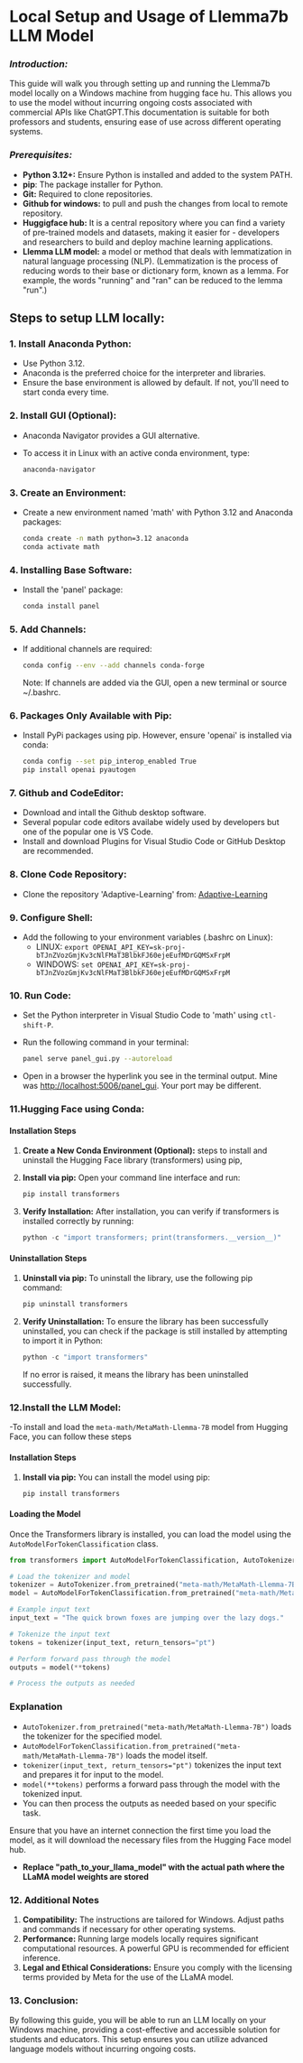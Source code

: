 # Local Setup and Usage of Llemma7b LLM Model

### ***Introduction:***
This guide will walk you through setting up and running the Llemma7b model locally on a Windows machine from hugging face hu. This allows you to use the model without incurring ongoing costs associated with commercial APIs like ChatGPT.This documentation is suitable for both professors and students, ensuring ease of use across different operating systems.

### ***Prerequisites:***

- **Python 3.12+:** Ensure Python is installed and added to the system PATH.
- **pip**: The package installer for Python.
- **Git:** Required to clone repositories.
- **Github for windows:** to pull and push the changes from local to remote repository.
- **Huggigface hub:** It is a central repository where you can find a variety of pre-trained models and datasets, making it easier for - developers and researchers to build and deploy machine learning applications.
- **Llemma LLM model:** a model or method that deals with lemmatization in natural language processing (NLP).
(Lemmatization is the process of reducing words to their base or dictionary form, known as a lemma. For example, the words "running" and "ran" can be reduced to the lemma "run".)

## Steps to setup LLM locally:

### 1. **Install Anaconda Python:**

   - Use Python 3.12.
   - Anaconda is the preferred choice for the interpreter and libraries.
   - Ensure the base environment is allowed by default. If not, you'll need to start conda every time.

### 2. **Install GUI (Optional):**

   - Anaconda Navigator provides a GUI alternative.
   - To access it in Linux with an active conda environment, type:

     ```bash
     anaconda-navigator
     ```

### 3. **Create an Environment:**

   - Create a new environment named 'math' with Python 3.12 and Anaconda packages:

     ```bash
     conda create -n math python=3.12 anaconda
     conda activate math
     ```

### 4. **Installing Base Software:**

   - Install the 'panel' package:

     ```bash
     conda install panel
     ```

### 5. **Add Channels:**

   - If additional channels are required:

     ```bash
     conda config --env --add channels conda-forge
     ```

     Note: If channels are added via the GUI, open a new terminal or source ~/.bashrc.

### 6. **Packages Only Available with Pip:**

   - Install PyPi packages using pip. However, ensure 'openai' is installed via conda:

     ```bash
     conda config --set pip_interop_enabled True
     pip install openai pyautogen
     ```

### 7. **Github and CodeEditor:**

   - Download and intall the Github desktop software.
   - Several popular code editors availabe widely used by developers but one of the popular one is VS Code. 
   - Install and download Plugins for Visual Studio Code or GitHub Desktop are recommended.

### 8. **Clone Code Repository:**

   - Clone the repository 'Adaptive-Learning' from: [Adaptive-Learning](https://github.com/Rivier-Computer-Science/Adaptive-Learning)
   
### 9. **Configure Shell:**

   - Add the following to your environment variables (.bashrc on Linux):
     - LINUX: `export OPENAI_API_KEY=sk-proj-bTJnZVozGmjKv3cNlFMaT3BlbkFJ60ejeEufMDrGQMSxFrpM`
     - WINDOWS: `set OPENAI_API_KEY=sk-proj-bTJnZVozGmjKv3cNlFMaT3BlbkFJ60ejeEufMDrGQMSxFrpM`

### 10. **Run Code:**

   - Set the Python interpreter in Visual Studio Code to 'math' using `ctl-shift-P`.
   - Run the following command in your terminal:

     ```bash
     panel serve panel_gui.py --autoreload
     ```

   - Open in a browser the hyperlink you see in the terminal output. Mine was [http://localhost:5006/panel_gui](http://localhost:5006/panel_gui). Your port may be different.

### 11.**Hugging Face using Conda:**

#### Installation Steps

1. **Create a New Conda Environment (Optional):**
   steps to install and uninstall the Hugging Face library (transformers) using pip,



2. **Install via pip:**
   Open your command line interface and run:

   ```python
   pip install transformers
   ```

3. **Verify Installation:**
   After installation, you can verify if transformers is installed correctly by running:

   ```python
   python -c "import transformers; print(transformers.__version__)"
   ```

#### Uninstallation Steps

1. **Uninstall via pip:**
   To uninstall the library, use the following pip command:

   ```python
   pip uninstall transformers
   ```

2. **Verify Uninstallation:**
   To ensure the library has been successfully uninstalled, you can check if the package is still installed by attempting to import it in Python:

   ```python
   python -c "import transformers"
   ```

   If no error is raised, it means the library has been uninstalled successfully.

### 12.**Install the LLM Model:**

-To install and load the `meta-math/MetaMath-Llemma-7B` model from Hugging Face, you can follow these steps

#### Installation Steps

1. **Install via pip:**
   You can install the model using pip:

   ```
   pip install transformers
   ```

#### Loading the Model

Once the Transformers library is installed, you can load the model using the `AutoModelForTokenClassification` class.

```python
from transformers import AutoModelForTokenClassification, AutoTokenizer

# Load the tokenizer and model
tokenizer = AutoTokenizer.from_pretrained("meta-math/MetaMath-Llemma-7B")
model = AutoModelForTokenClassification.from_pretrained("meta-math/MetaMath-Llemma-7B")

# Example input text
input_text = "The quick brown foxes are jumping over the lazy dogs."

# Tokenize the input text
tokens = tokenizer(input_text, return_tensors="pt")

# Perform forward pass through the model
outputs = model(**tokens)

# Process the outputs as needed
```

### Explanation

- `AutoTokenizer.from_pretrained("meta-math/MetaMath-Llemma-7B")` loads the tokenizer for the specified model.
- `AutoModelForTokenClassification.from_pretrained("meta-math/MetaMath-Llemma-7B")` loads the model itself.
- `tokenizer(input_text, return_tensors="pt")` tokenizes the input text and prepares it for input to the model.
- `model(**tokens)` performs a forward pass through the model with the tokenized input.
- You can then process the outputs as needed based on your specific task.

Ensure that you have an internet connection the first time you load the model, as it will download the necessary files from the Hugging Face model hub.

- **Replace "path_to_your_llama_model" with the actual path where the LLaMA model weights are stored**

### 12. **Additional Notes**

1. **Compatibility:** The instructions are tailored for Windows. Adjust paths and commands if necessary for other operating systems.
2. **Performance:** Running large models locally requires significant computational resources. A powerful GPU is recommended for efficient inference.
3. **Legal and Ethical Considerations:** Ensure you comply with the licensing terms provided by Meta for the use of the LLaMA model.

### 13. **Conclusion:**

By following this guide, you will be able to run an LLM locally on your Windows machine, providing a cost-effective and accessible solution for students and educators. This setup ensures you can utilize advanced language models without incurring ongoing costs.
